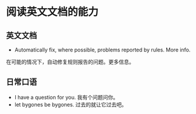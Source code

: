 # 阅读英文文档的能力

## 英文文档

* Automatically fix, where possible, problems reported by rules. More info.

在可能的情况下，自动修复规则报告的问题。更多信息。

## 日常口语

* I have a question for you. 我有个问题问你。
* let bygones be bygones. 过去的就让它过去吧。